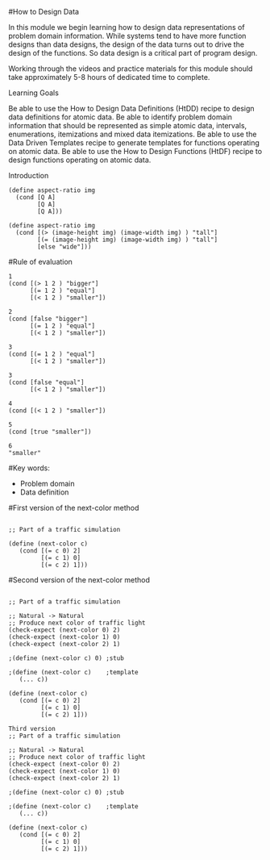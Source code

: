 #How to Design Data

In this module we begin learning how to design data representations of problem domain information. While systems tend to have more function designs than data designs, the design of the data turns out to drive the design of the functions. So data design is a critical part of program design.

Working through the videos and practice materials for this module should take approximately 5-8 hours of dedicated time to complete.

Learning Goals

Be able to use the How to Design Data Definitions (HtDD) recipe to design data definitions for atomic data.
Be able to identify problem domain information that should be represented as simple atomic data, intervals, enumerations, itemizations and mixed data itemizations.
Be able to use the Data Driven Templates recipe to generate templates for functions operating on atomic data.
Be able to use the How to Design Functions (HtDF) recipe to design functions operating on atomic data.

Introduction
```
(define aspect-ratio img
  (cond [Q A]
		[Q A]
		[Q A]))
		
(define aspect-ratio img
  (cond [(> (image-height img) (image-width img) ) "tall"]
        [(= (image-height img) (image-width img) ) "tall"]
        [else "wide"]))
```

#Rule of evaluation
```
1
(cond [(> 1 2 ) "bigger"]
      [(= 1 2 ) "equal"]
      [(< 1 2 ) "smaller"])

2
(cond [false "bigger"]
      [(= 1 2 ) "equal"]
      [(< 1 2 ) "smaller"])

3
(cond [(= 1 2 ) "equal"]
      [(< 1 2 ) "smaller"])

3
(cond [false "equal"]
      [(< 1 2 ) "smaller"])

4
(cond [(< 1 2 ) "smaller"])

5
(cond [true "smaller"])

6
"smaller"

```
#Key words:
* Problem domain
* Data definition

#First version of the next-color method

```

;; Part of a traffic simulation

(define (next-color c)
   (cond [(= c 0) 2]
         [(= c 1) 0]
		 [(= c 2) 1]))
```


#Second version of the next-color method
```

;; Part of a traffic simulation

;; Natural -> Natural
;; Produce next color of traffic light
(check-expect (next-color 0) 2)
(check-expect (next-color 1) 0)
(check-expect (next-color 2) 1)

;(define (next-color c) 0) ;stub

;(define (next-color c)    ;template
   (... c))
   
(define (next-color c)
   (cond [(= c 0) 2]
         [(= c 1) 0]
		 [(= c 2) 1]))

Third version
;; Part of a traffic simulation

;; Natural -> Natural
;; Produce next color of traffic light
(check-expect (next-color 0) 2)
(check-expect (next-color 1) 0)
(check-expect (next-color 2) 1)

;(define (next-color c) 0) ;stub

;(define (next-color c)    ;template
   (... c))
   
(define (next-color c)
   (cond [(= c 0) 2]
         [(= c 1) 0]
		 [(= c 2) 1]))

```